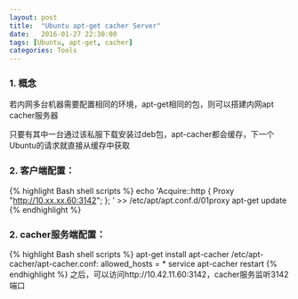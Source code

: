```yaml
---
layout: post
title:  "Ubuntu apt-get cacher Server"
date:   2016-01-27 22:30:00
tags: [Ubuntu, apt-get, cacher]
categories: Tools
---
```


### 1. 概念
若内网多台机器需要配置相同的环境，apt-get相同的包，则可以搭建内网apt cacher服务器

只要有其中一台通过该私服下载安装过deb包，apt-cacher都会缓存，下一个Ubuntu的请求就直接从缓存中获取

### 2. 客户端配置：
{% highlight Bash shell scripts %}
echo 'Acquire::http { Proxy "http://10.xx.xx.60:3142"; }; ' >> /etc/apt/apt.conf.d/01proxy
apt-get update
{% endhighlight %}

### 2. cacher服务端配置：
{% highlight Bash shell scripts %}
apt-get install apt-cacher
/etc/apt-cacher/apt-cacher.conf: allowed_hosts = *
service apt-cacher restart
{% endhighlight %}
之后，可以访问http://10.42.11.60:3142，cacher服务监听3142端口

